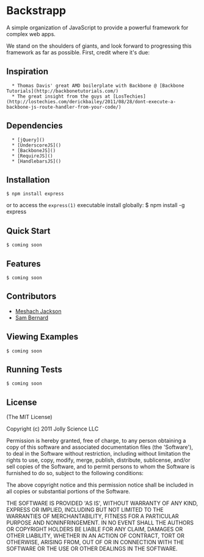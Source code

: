 # Backstrapp
  
  A simple organization of JavaScript to provide a powerful framework for complex web apps.
  
  We stand on the shoulders of giants, and look forward to progressing this framework as far as possible. First, credit where it's due:
  
## Inspiration
  	  * Thomas Davis' great AMD boilerplate with Backbone @ [Backbone Tutorials](http://backbonetutorials.com/)
  	  * The great insight from the guys at [LosTechies](http://lostechies.com/derickbailey/2011/08/28/dont-execute-a-backbone-js-route-handler-from-your-code/)
      
## Dependencies
	  * [jQuery]()
	  * [UnderscoreJS]()
	  * [BackboneJS]()
	  * [RequireJS]()
	  * [HandlebarsJS]()

## Installation
    $ npm install express

or to access the `express(1)` executable install globally:
    $ npm install -g express

## Quick Start

	$ coming soon

## Features

	$ coming soon

## Contributors

  * [Meshach Jackson](http://github.com/meshachjackson)
  * [Sam Bernard]()

## Viewing Examples

    $ coming soon

## Running Tests

    $ coming soon

## License 

(The MIT License)

Copyright (c) 2011 Jolly Science LLC

Permission is hereby granted, free of charge, to any person obtaining
a copy of this software and associated documentation files (the
'Software'), to deal in the Software without restriction, including
without limitation the rights to use, copy, modify, merge, publish,
distribute, sublicense, and/or sell copies of the Software, and to
permit persons to whom the Software is furnished to do so, subject to
the following conditions:

The above copyright notice and this permission notice shall be
included in all copies or substantial portions of the Software.

THE SOFTWARE IS PROVIDED 'AS IS', WITHOUT WARRANTY OF ANY KIND,
EXPRESS OR IMPLIED, INCLUDING BUT NOT LIMITED TO THE WARRANTIES OF
MERCHANTABILITY, FITNESS FOR A PARTICULAR PURPOSE AND NONINFRINGEMENT.
IN NO EVENT SHALL THE AUTHORS OR COPYRIGHT HOLDERS BE LIABLE FOR ANY
CLAIM, DAMAGES OR OTHER LIABILITY, WHETHER IN AN ACTION OF CONTRACT,
TORT OR OTHERWISE, ARISING FROM, OUT OF OR IN CONNECTION WITH THE
SOFTWARE OR THE USE OR OTHER DEALINGS IN THE SOFTWARE.